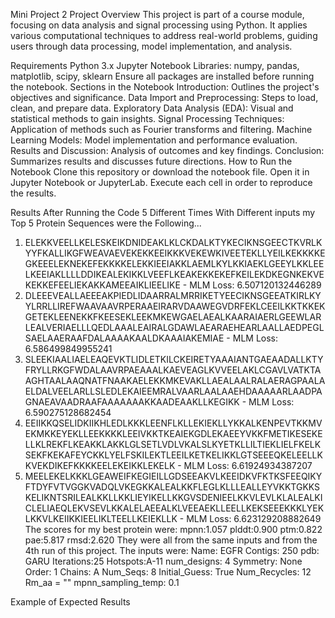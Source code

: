 Mini Project 2
Project Overview
This project is part of a course module, focusing on data analysis and signal processing using Python. It applies various computational techniques to address real-world problems, guiding users through data processing, model implementation, and analysis.

Requirements
Python 3.x
Jupyter Notebook
Libraries: numpy, pandas, matplotlib, scipy, sklearn
Ensure all packages are installed before running the notebook.
Sections in the Notebook
Introduction: Outlines the project's objectives and significance.
Data Import and Preprocessing: Steps to load, clean, and prepare data.
Exploratory Data Analysis (EDA): Visual and statistical methods to gain insights.
Signal Processing Techniques: Application of methods such as Fourier transforms and filtering.
Machine Learning Models: Model implementation and performance evaluation.
Results and Discussion: Analysis of outcomes and key findings.
Conclusion: Summarizes results and discusses future directions.
How to Run the Notebook
Clone this repository or download the notebook file.
Open it in Jupyter Notebook or JupyterLab.
Execute each cell in order to reproduce the results.

Results
After Running the Code 5 Different Times With Different inputs my Top 5 Protein Sequences were the Following...
1. ELEKKVEELLKELESKEIKDNIDEAKLKLCKDALKTYKECIKNSGEECTKVRLKYYFKALLIKGFWEAVAEVEKEKKEEIKKKVEKEWKIVEETEKLLYEILKEKKKKEGKEEELEKNEKEFEKKKKELEKKIEEIAKKLAEMLKYLKKIAEKLGEEYLKKLEELKEEIAKLLLLDDIKEALEKIKKLVEEFLKEAKEKKEKEFKEILEKDKEGNKEKVEKEKKEFEELIEKAKKAMEEAIKLIEELIKE - MLM Loss: 6.507120132446289
2. DLEEEVEALLAEEEAKPIEDLIDAARRALMRRIKETYEECIKNSGEEATKIRLKYYLRRLLIREFWAAVAAVRPERAAEIRARVDAAWEGVDRFEKLCEEILKKTKKEKGETEKLEENEKKFKEESEKLEEKMKEWGAELAEALKAARAIAERLGEEWLARLEALVERIAELLLQEDLAAALEAIRALGDAWLAEARAEHEARLAALLAEDPEGLSAELAAERAAFDALAAAAKAALDKAAAIAKEMIAE - MLM Loss: 6.586499849955241
3. SLEEKIAALIAELEAQEVKTLIDLETKILCKEIRETYAAAIANTGAEAADALLKTYFRYLLRKGFWDALAAVRPAEAAALKAEVEAGLKVVEELAKLCGAVLVATKTAAGHTAALAAQNATFNAAKAELEKKMKEVAKLLAEALAALRALAERAGPAALAELDALVEELARLLSLEDLEKAIEEMRALVAARLAALAAEHDAAAAARLAADPAGNAEAVAADRAAFAAAAAAAKKAADEAAKLLKEGIKK - MLM Loss: 6.590275128682454
4. EEIIKKQSELIDKIIKHLEDLKKKLEENFLKLLEKIEKLLYKKALKENPEVTKKMVEKMKKEYEKLLEEKKKKLEEIVKKTKEAIEKGDLEKAEEYVKKFMETIKESEKELLKLREKFLKEAKKLAKKLGLSETLVDLVKALSLKYETKLLILTIEKLIELFKELKSEKFKEKAFEYCKKLYELFSKILEKTLEEILKETKELIKKLGTSEEEQKELEELLKKVEKDIKEFKKKKEELEKEIKKLEKELK - MLM Loss: 6.61924934387207
5. MEELEKELKKKLGEAWEIFKEGIEILLGDSEEAKVLKEEIDKVFKTKSFEEQIKYFTDYFVTVGGKVADQLVKEGKKALEALKKFLEGLKLLLEALLEYVKKTGKKSKELIKNTSRILEALKKLLKKLIEYIKELLKKGVSDENIEELKKVLEVLKLALEALKICLELIAEQLEKVSEVLKKALELAEEALKLVEEAEKLLEELLKEKSEEEKKKLYEKLKKVLKEIIKKIEELIKLTEELLKEIEKLLK - MLM Loss: 6.623129208882649
The scores for my best protein were:  mpnn:1.057 plddt:0.900 ptm:0.822 pae:5.817 rmsd:2.620
They were all from the same inputs and from the 4th run of this project.
The inputs were:
Name: EGFR
Contigs: 250
pdb: GARU
Iterations:25
Hotspots:A-11
num_designs: 4
Symmetry: None
Order: 1
Chains: A
Num_Seqs: 8
Initial_Guess: True
Num_Recycles: 12
Rm_aa = ""
mpnn_sampling_temp: 0.1





Example of Expected Results

